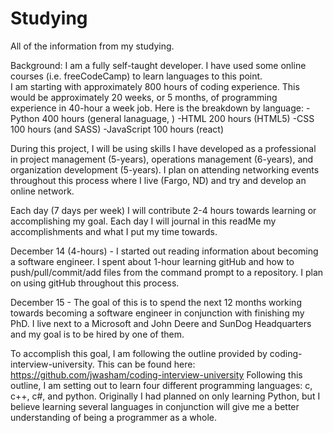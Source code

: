 # Studying
All of the information from my studying.

Background: I am a fully self-taught developer.  I have used some online courses (i.e. freeCodeCamp) to learn languages to this point.  
I am starting with approximately 800 hours of coding experience.  This would be approximately 20 weeks, or 5 months, of programming experience in 40-hour a week job.
Here is the breakdown by language:
-Python 400 hours (general lanaguage, )
-HTML 200 hours (HTML5)
-CSS 100 hours (and SASS)
-JavaScript 100 hours (react)

During this project, I will be using skills I have developed as a professional in project management (5-years), operations management (6-years), and organization development (5-years).
I plan on attending networking events throughout this process where I live (Fargo, ND) and try and develop an online network.

Each day (7 days per week) I will contribute 2-4 hours towards learning or accomplishing my goal.
Each day I will journal in this readMe my accomplishments and what I put my time towards.


December 14 (4-hours) - I started out reading information about becoming a software engineer.  I spent about 1-hour learning gitHub and how to push/pull/commit/add files from the command prompt to a repository.  I plan on using gitHub throughout this process.


December 15 - The goal of this is to spend the next 12 months working towards becoming a software engineer in conjunction with finishing my PhD. I live next to a Microsoft and John Deere and SunDog Headquarters and my goal is to be hired by one of them.

To accomplish this goal, I am following the outline provided by coding-interview-university.
This can be found here: https://github.com/jwasham/coding-interview-university
Following this outline, I am setting out to learn four different programming languages: c, c++, c#, and python.
Originally I had planned on only learning Python, but I believe learning several languages in conjunction will give me a better understanding of being a programmer as a whole.

